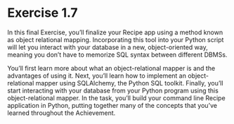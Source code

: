 # Exercise 1.7

In this final Exercise, you’ll finalize your Recipe app using a method known as object relational mapping. Incorporating this tool into your Python script will let you interact with your database in a new, object-oriented way, meaning you don’t have to memorize SQL syntax between different DBMSs.

You’ll first learn more about what an object-relational mapper is and the advantages of using it. Next, you’ll learn how to implement an object-relational mapper using SQLAlchemy, the Python SQL toolkit. Finally, you’ll start interacting with your database from your Python program using this object-relational mapper. In the task, you’ll build your command line Recipe application in Python, putting together many of the concepts that you’ve learned throughout the Achievement.